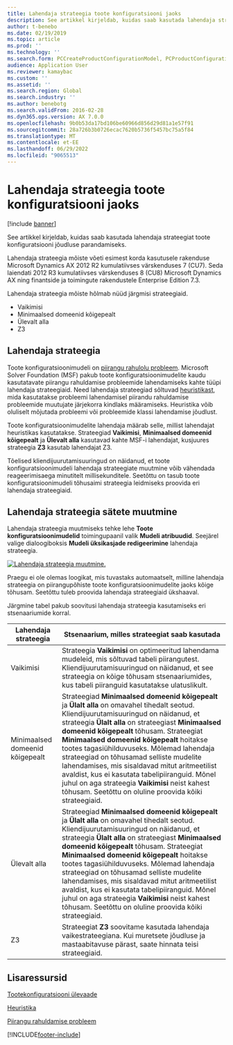 ```yaml
---
title: Lahendaja strateegia toote konfiguratsiooni jaoks
description: See artikkel kirjeldab, kuidas saab kasutada lahendaja strateegiat toote konfiguratsiooni jõudluse parandamiseks.
author: t-benebo
ms.date: 02/19/2019
ms.topic: article
ms.prod: ''
ms.technology: ''
ms.search.form: PCCreateProductConfigurationModel, PCProductConfigurationModelListPage
audience: Application User
ms.reviewer: kamaybac
ms.custom: ''
ms.assetid: ''
ms.search.region: Global
ms.search.industry: ''
ms.author: benebotg
ms.search.validFrom: 2016-02-28
ms.dyn365.ops.version: AX 7.0.0
ms.openlocfilehash: 9b0b53da17bd106be60966d856d29d81a1e57f91
ms.sourcegitcommit: 28a726b3b0726ecac7620b5736f5457bc75a5f84
ms.translationtype: MT
ms.contentlocale: et-EE
ms.lasthandoff: 06/29/2022
ms.locfileid: "9065513"
---
```

# <a name="solver-strategy-for-product-configuration"></a>Lahendaja strateegia toote konfiguratsiooni jaoks

[!include [banner](../includes/banner.md)]

See artikkel kirjeldab, kuidas saab kasutada lahendaja strateegiat toote konfiguratsiooni jõudluse parandamiseks.

Lahendaja strateegia mõiste võeti esimest korda kasutusele rakenduse Microsoft Dynamics AX 2012 R2 kumulatiivses värskenduses 7 (CU7). Seda laiendati 2012 R3 kumulatiivses värskenduses 8 (CU8) Microsoft Dynamics AX ning finantside ja toimingute rakendustele Enterprise Edition 7.3.

Lahendaja strateegia mõiste hõlmab nüüd järgmisi strateegiaid.

- Vaikimisi
- Minimaalsed domeenid kõigepealt
- Ülevalt alla
- Z3

## <a name="solver-strategy"></a>Lahendaja strateegia 

Toote konfiguratsioonimudeli on [piirangu rahulolu probleem](http://aima.cs.berkeley.edu/2nd-ed/newchap05.pdf). Microsoft Solver Foundation (MSF) pakub toote konfiguratsioonimudelite kaudu kasutatavate piirangu rahuldamise probleemide lahendamiseks kahte tüüpi lahendaja strateegiaid. Need lahendaja strateegiad sõltuvad [heuristikast](https://techterms.com/definition/heuristic), mida kasutatakse probleemi lahendamisel piirandu rahuldamise probleemide muutujate järjekorra kindlaks määramiseks. Heuristika võib oluliselt mõjutada probleemi või probleemide klassi lahendamise jõudlust.

Toote konfiguratsioonimudelite lahendaja määrab selle, millist lahendajat heuristikas kasutatakse. Strateegiad **Vaikimisi**, **Minimaalsed domeenid kõigepealt** ja **Ülevalt alla** kasutavad kahte MSF-i lahendajat, kusjuures strateegia **Z3** kasutab lahendajat Z3. 

Tõelised kliendijuurutamisuuringud on näidanud, et toote konfiguratsioonimudeli lahendaja strateegiate muutmine võib vähendada reageerimisaega minutitelt millisekunditele. Seetõttu on tasub toote konfiguratsioonimudeli tõhusaimi strateegia leidmiseks proovida eri lahendaja strateegiaid.

## <a name="change-the-settings-for-the-solver-strategy"></a>Lahendaja strateegia sätete muutmine

Lahendaja strateegia muutmiseks tehke lehe **Toote konfiguratsioonimudelid** toimingupaanil valik **Mudeli atribuudid**. Seejärel valige dialoogiboksis **Mudeli üksikasjade redigeerimine** lahendaja strateegia.

[![Lahendaja strateegia muutmine.](./media/solver-strategy.png)](./media/solver-strategy.png)

Praegu ei ole olemas loogikat, mis tuvastaks automaatselt, milline lahendaja strateegia on piirangupõhiste toote konfiguratsioonimudelite jaoks kõige tõhusam. Seetõttu tuleb proovida lahendaja strateegiaid ükshaaval.

Järgmine tabel pakub soovitusi lahendaja strateegia kasutamiseks eri stsenaariumide korral.

| Lahendaja strateegia      | Stsenaarium, milles strateegiat saab kasutada |
|----------------------|-----------------------------------|
| Vaikimisi              | Strateegia **Vaikimisi** on optimeeritud lahendama mudeleid, mis sõltuvad tabeli piirangutest. Kliendijuurutamisuuringud on näidanud, et see strateegia on kõige tõhusam stsenaariumides, kus tabeli piiranguid kasutatakse ulatuslikult. |
| Minimaalsed domeenid kõigepealt | Strateegiad **Minimaalsed domeenid kõigepealt** ja **Ülalt alla** on omavahel tihedalt seotud. Kliendijuurutamisuuringud on näidanud, et strateegia **Ülalt alla** on strateegiast **Minimaalsed domeenid kõigepealt** tõhusam. Strateegiat **Minimaalsed domeenid kõigepealt** hoitakse tootes tagasiühilduvuseks. Mõlemad lahendaja strateegiad on tõhusamad selliste mudelite lahendamises, mis sisaldavad mitut aritmeetilist avaldist, kus ei kasutata tabelipiiranguid. Mõnel juhul on aga strateegia **Vaikimisi** neist kahest tõhusam. Seetõttu on oluline proovida kõiki strateegiaid. |
| Ülevalt alla             | Strateegiad **Minimaalsed domeenid kõigepealt** ja **Ülalt alla** on omavahel tihedalt seotud. Kliendijuurutamisuuringud on näidanud, et strateegia **Ülalt alla** on strateegiast **Minimaalsed domeenid kõigepealt** tõhusam. Strateegiat **Minimaalsed domeenid kõigepealt** hoitakse tootes tagasiühilduvuseks. Mõlemad lahendaja strateegiad on tõhusamad selliste mudelite lahendamises, mis sisaldavad mitut aritmeetilist avaldist, kus ei kasutata tabelipiiranguid. Mõnel juhul on aga strateegia **Vaikimisi** neist kahest tõhusam. Seetõttu on oluline proovida kõiki strateegiaid. |
| Z3                   | Strateegiat **Z3** soovitame kasutada lahendaja vaikestrateegiana. Kui muretsete jõudluse ja mastaabitavuse pärast, saate hinnata teisi strateegiaid. |

## <a name="additional-resources"></a>Lisaressursid

[Tootekonfiguratsiooni ülevaade](build-product-configuration-model.md)

[Heuristika](https://techterms.com/definition/heuristic)

[Piirangu rahuldamise probleem](http://aima.cs.berkeley.edu/2nd-ed/newchap05.pdf)


[!INCLUDE[footer-include](../../includes/footer-banner.md)]
